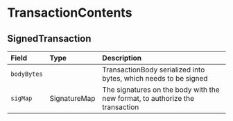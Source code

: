 # TransactionContents

## SignedTransaction

| Field | Type | Description |
| :--- | :--- | :--- |
| `bodyBytes` |  | TransactionBody serialized into bytes, which needs to be signed |
| `sigMap` | SignatureMap | The signatures on the body with the new format, to authorize the transaction |

